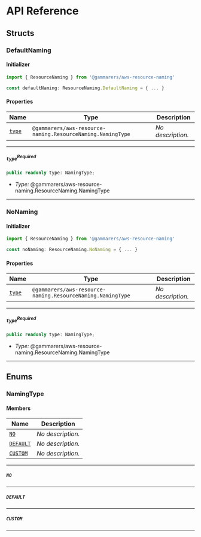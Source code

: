 # API Reference <a name="API Reference" id="api-reference"></a>


## Structs <a name="Structs" id="Structs"></a>

### DefaultNaming <a name="DefaultNaming" id="@gammarers/aws-resource-naming.ResourceNaming.DefaultNaming"></a>

#### Initializer <a name="Initializer" id="@gammarers/aws-resource-naming.ResourceNaming.DefaultNaming.Initializer"></a>

```typescript
import { ResourceNaming } from '@gammarers/aws-resource-naming'

const defaultNaming: ResourceNaming.DefaultNaming = { ... }
```

#### Properties <a name="Properties" id="Properties"></a>

| **Name** | **Type** | **Description** |
| --- | --- | --- |
| <code><a href="#@gammarers/aws-resource-naming.ResourceNaming.DefaultNaming.property.type">type</a></code> | <code>@gammarers/aws-resource-naming.ResourceNaming.NamingType</code> | *No description.* |

---

##### `type`<sup>Required</sup> <a name="type" id="@gammarers/aws-resource-naming.ResourceNaming.DefaultNaming.property.type"></a>

```typescript
public readonly type: NamingType;
```

- *Type:* @gammarers/aws-resource-naming.ResourceNaming.NamingType

---

### NoNaming <a name="NoNaming" id="@gammarers/aws-resource-naming.ResourceNaming.NoNaming"></a>

#### Initializer <a name="Initializer" id="@gammarers/aws-resource-naming.ResourceNaming.NoNaming.Initializer"></a>

```typescript
import { ResourceNaming } from '@gammarers/aws-resource-naming'

const noNaming: ResourceNaming.NoNaming = { ... }
```

#### Properties <a name="Properties" id="Properties"></a>

| **Name** | **Type** | **Description** |
| --- | --- | --- |
| <code><a href="#@gammarers/aws-resource-naming.ResourceNaming.NoNaming.property.type">type</a></code> | <code>@gammarers/aws-resource-naming.ResourceNaming.NamingType</code> | *No description.* |

---

##### `type`<sup>Required</sup> <a name="type" id="@gammarers/aws-resource-naming.ResourceNaming.NoNaming.property.type"></a>

```typescript
public readonly type: NamingType;
```

- *Type:* @gammarers/aws-resource-naming.ResourceNaming.NamingType

---



## Enums <a name="Enums" id="Enums"></a>

### NamingType <a name="NamingType" id="@gammarers/aws-resource-naming.ResourceNaming.NamingType"></a>

#### Members <a name="Members" id="Members"></a>

| **Name** | **Description** |
| --- | --- |
| <code><a href="#@gammarers/aws-resource-naming.ResourceNaming.NamingType.NO">NO</a></code> | *No description.* |
| <code><a href="#@gammarers/aws-resource-naming.ResourceNaming.NamingType.DEFAULT">DEFAULT</a></code> | *No description.* |
| <code><a href="#@gammarers/aws-resource-naming.ResourceNaming.NamingType.CUSTOM">CUSTOM</a></code> | *No description.* |

---

##### `NO` <a name="NO" id="@gammarers/aws-resource-naming.ResourceNaming.NamingType.NO"></a>

---


##### `DEFAULT` <a name="DEFAULT" id="@gammarers/aws-resource-naming.ResourceNaming.NamingType.DEFAULT"></a>

---


##### `CUSTOM` <a name="CUSTOM" id="@gammarers/aws-resource-naming.ResourceNaming.NamingType.CUSTOM"></a>

---

